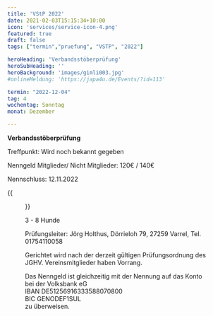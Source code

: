 ```yaml
---
title: 'VStP 2022'
date: 2021-02-03T15:15:34+10:00
icon: 'services/service-icon-4.png'
featured: true
draft: false
tags: ["termin","pruefung", "VSTP", "2022"]

heroHeading: 'Verbandsstöberprüfung'
heroSubHeading: ''
heroBackground: 'images/gimli003.jpg'
#onlineMeldung: 'https://japa4u.de/Events/?id=113'

termin: "2022-12-04"
tag: 4
wochentag: Sonntag
monat: Dezember

---
```


**Verbandsstöberprüfung**  

Treffpunkt: Wird noch bekannt gegeben

Nenngeld Mitglieder/ Nicht Mitglieder: 120€ / 140€

Nennschluss: 12.11.2022

{{<figure class="no-photoswipe" src="/images/pruefungen/ausgebucht.png">}}

3 - 8 Hunde

Prüfungsleiter: Jörg Holthus, Dörrieloh 79, 27259 Varrel, Tel. 01754110058

Gerichtet wird nach der derzeit gültigen Prüfungsordnung des JGHV.  Vereinsmitglieder haben Vorrang.

Das Nenngeld ist gleichzeitig mit der Nennung auf das Konto bei der Volksbank eG  
IBAN DE51256916333588070800  
BIC GENODEF1SUL  
zu überweisen.
